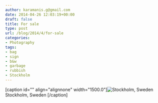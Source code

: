 ```yaml
---
author: karamanis.g@gmail.com
date: 2014-04-26 12:03:19+00:00
draft: false
title: For sale
type: post
url: /blog/2014/4/for-sale
categories:
- Photography
tags:
- bag
- sign
- b&w
- garbage
- rubbish
- Stockholm
---
```


[caption id="" align="alignnone" width="1500.0"]![ Stockholm, Sweden ](/images/2014-04-26-20144for-sale/image-asset.jpeg)
 Stockholm, Sweden [/caption]
